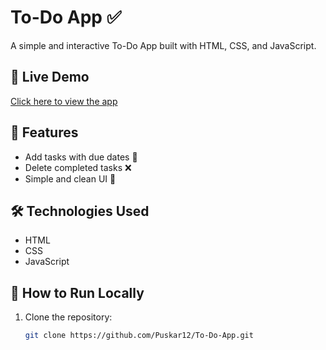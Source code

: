 # To-Do App ✅

A simple and interactive To-Do App built with HTML, CSS, and JavaScript.

## 🚀 Live Demo
[Click here to view the app](https://puskar12.github.io/To-Do-App/)

## 📌 Features
- Add tasks with due dates 📅
- Delete completed tasks ❌
- Simple and clean UI 🎨

## 🛠️ Technologies Used
- HTML
- CSS
- JavaScript

## 📜 How to Run Locally
1. Clone the repository:
   ```bash
   git clone https://github.com/Puskar12/To-Do-App.git
